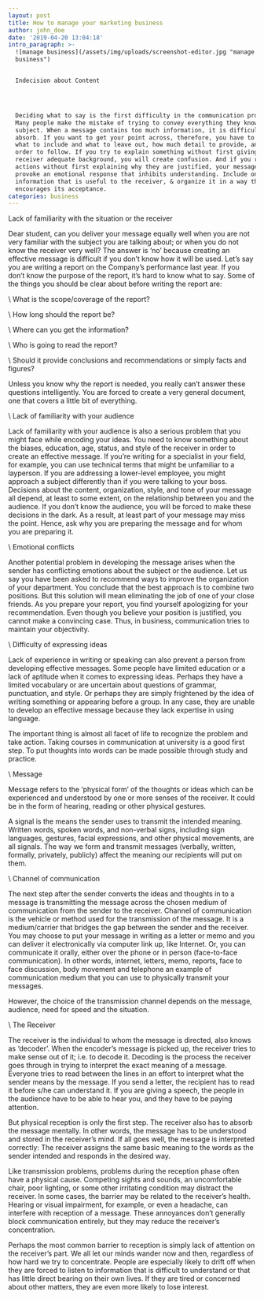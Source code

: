 ```yaml
---
layout: post
title: How to manage your marketing business
author: john_doe
date: '2019-04-20 13:04:18'
intro_paragraph: >-
  ![manage business](/assets/img/uploads/screenshot-editor.jpg "manage
  business")


  Indecision about Content




  Deciding what to say is the first difficulty in the communication process.
  Many people make the mistake of trying to convey everything they know about a
  subject. When a message contains too much information, it is difficult to
  absorb. If you want to get your point across, therefore, you have to decide
  what to include and what to leave out, how much detail to provide, and what
  order to follow. If you try to explain something without first giving the
  receiver adequate background, you will create confusion. And if you recommend
  actions without first explaining why they are justified, your message may
  provoke an emotional response that inhibits understanding. Include only the
  information that is useful to the receiver, & organize it in a way that
  encourages its acceptance.
categories: business
---
```



   Lack of familiarity with the situation or the receiver



Dear student, can you deliver your message equally well when you are not very familiar with the subject you are talking about; or when you do not know the receiver very well? The answer is ‘no’ because creating an effective message is difficult if you don’t know how it will be used. Let’s say you are writing a report on the Company’s performance last year. If you don’t know the purpose of the report, it’s hard to know what to say. Some of the things you should be clear about before writing the report are:



\    What is the scope/coverage of the report?

\    How long should the report be?

\    Where can you get the information?

\    Who is going to read the report?

\    Should it provide conclusions and recommendations or simply facts and figures?





Unless you know why the report is needed, you really can’t answer these questions intelligently. You are forced to create a very general document, one that covers a little bit of everything.



\    Lack of familiarity with your audience



Lack of familiarity with your audience is also a serious problem that you might face while encoding your ideas. You need to know something about the biases, education, age, status, and style of the receiver in order to create an effective message. If you’re writing for a specialist in your field, for example, you can use technical terms that might be unfamiliar to a layperson. If you are addressing a lower-level employee, you might approach a subject differently than if you were talking to your boss. Decisions about the content, organization, style, and tone of your message all depend, at least to some extent, on the relationship between you and the audience. If you don’t know the audience, you will be forced to make these decisions in the dark. As a result, at least part of your message may miss the point. Hence, ask why you are preparing the message and for whom you are preparing it.



\    Emotional conflicts



Another potential problem in developing the message arises when the sender has conflicting emotions about the subject or the audience. Let us say you have been asked to recommend ways to improve the organization of your department. You conclude that the best approach is to combine two positions. But this solution will mean eliminating the job of one of your close friends. As you prepare your report, you find yourself apologizing for your recommendation. Even though you believe your position is justi­fied, you cannot make a convincing case. Thus, in business, communication tries to maintain your objectivity.



\    Difficulty of expressing ideas



Lack of experience in writing or speaking can also prevent a person from developing effective messages. Some people have limited education or a lack of aptitude when it comes to expressing ideas. Perhaps they have a limited vocabulary or are uncertain about questions of grammar, punctuation, and style. Or perhaps they are simply frightened by the idea of writing something or appearing before a group. In any case, they are unable to develop an effective message because they lack expertise in using language.



The important thing is almost all facet of life to recognize the problem and take action. Taking courses in communication at university is a good first step. To put thoughts into words can be made possible through study and practice.



\    Message



Message refers to the ‘physical form’ of the thoughts or ideas which can be experienced and understood by one or more senses of the receiver. It could be in the form of hearing, reading or other physical gestures.



A signal is the means the sender uses to transmit the intended meaning. Written words, spoken words, and non-verbal signs, including sign languages, gestures, facial expressions, and other physical movements, are all signals. The way we form and transmit messages (verbally, written, formally, privately, publicly) affect the meaning our recipients will put on them.





\    Channel of communication



The next step after the sender converts the ideas and thoughts in to a message is transmitting the message across the chosen medium of communication from the sender to the receiver. Channel of communication is the vehicle or method used for the transmission of the message. It is a medium/carrier that bridges the gap between the sender and the receiver. You may choose to put your message in writing as a letter or memo and you can deliver it electronically via computer link up, like Internet. Or, you can communicate it orally, either over the phone or in person (face-to-face communication). In other words, internet, letters, memo, reports, face to face discussion, body movement and telephone an example of communication medium that you can use to physically transmit your messages.



However, the choice of the transmission channel depends on the message, audience, need for speed and the situation.



\    The Receiver



The receiver is the individual to whom the message is directed, also knows as ‘decoder’. When the encoder’s message is picked up, the receiver tries to make sense out of it; i.e. to decode it. Decoding is the process the receiver goes through in trying to interpret the exact meaning of a message. Everyone tries to read between the lines in an effort to interpret what the sender means by the message. If you send a letter, the recipient has to read it before s/he can understand it. If you are giving a speech, the people in the audience have to be able to hear you, and they have to be paying attention.



But physical reception is only the first step. The receiver also has to absorb the message mentally. In other words, the message has to be understood and stored in the receiver’s mind. If all goes well, the message is interpreted correctly: The receiver assigns the same basic meaning to the words as the sender intended and responds in the desired way.

Like transmission problems, problems during the reception phase often have a physical cause. Competing sights and sounds, an uncomfortable chair, poor lighting, or some other irritating condition may distract the receiver. In some cases, the barrier may be related to the receiver’s health. Hearing or visual impairment, for example, or even a headache, can interfere with reception of a message. These annoy­ances don’t generally block communication entirely, but they may reduce the receiv­er’s concentration.





Perhaps the most common barrier to reception is simply lack of attention on the receiver’s part. We all let our minds wander now and then, regardless of how hard we try to concentrate. People are especially likely to drift off when they are forced to listen to information that is difficult to understand or that has little direct bearing on their own lives. If they are tired or concerned about other matters, they are even more likely to lose interest.
